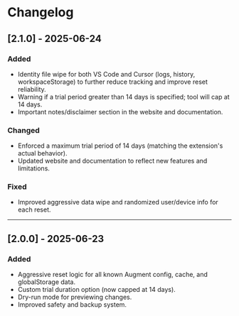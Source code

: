 # Changelog

## [2.1.0] - 2025-06-24
### Added
- Identity file wipe for both VS Code and Cursor (logs, history, workspaceStorage) to further reduce tracking and improve reset reliability.
- Warning if a trial period greater than 14 days is specified; tool will cap at 14 days.
- Important notes/disclaimer section in the website and documentation.

### Changed
- Enforced a maximum trial period of 14 days (matching the extension's actual behavior).
- Updated website and documentation to reflect new features and limitations.

### Fixed
- Improved aggressive data wipe and randomized user/device info for each reset.

---

## [2.0.0] - 2025-06-23
### Added
- Aggressive reset logic for all known Augment config, cache, and globalStorage data.
- Custom trial duration option (now capped at 14 days).
- Dry-run mode for previewing changes.
- Improved safety and backup system. 